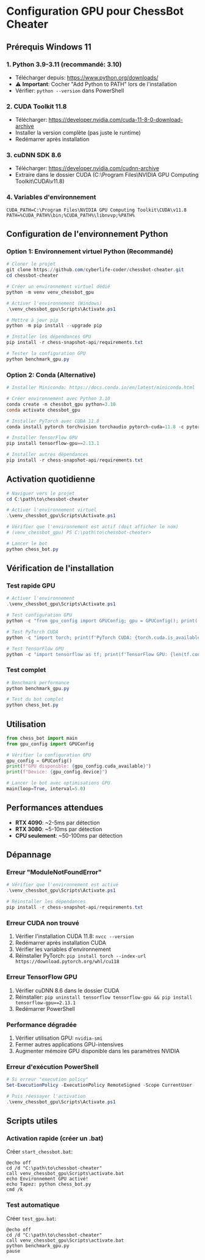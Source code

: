 # Configuration GPU pour ChessBot Cheater

## Prérequis Windows 11

### 1. Python 3.9-3.11 (recommandé: 3.10)
- Télécharger depuis: https://www.python.org/downloads/
- ⚠️ **Important**: Cocher "Add Python to PATH" lors de l'installation
- Vérifier: `python --version` dans PowerShell

### 2. CUDA Toolkit 11.8
- Télécharger: https://developer.nvidia.com/cuda-11-8-0-download-archive
- Installer la version complète (pas juste le runtime)
- Redémarrer après installation

### 3. cuDNN SDK 8.6
- Télécharger: https://developer.nvidia.com/cudnn-archive
- Extraire dans le dossier CUDA (C:\Program Files\NVIDIA GPU Computing Toolkit\CUDA\v11.8)

### 4. Variables d'environnement
```
CUDA_PATH=C:\Program Files\NVIDIA GPU Computing Toolkit\CUDA\v11.8
PATH=%CUDA_PATH%\bin;%CUDA_PATH%\libnvvp;%PATH%
```

## Configuration de l'environnement Python

### Option 1: Environnement virtuel Python (Recommandé)

```powershell
# Cloner le projet
git clone https://github.com/cyberlife-coder/chessbot-cheater.git
cd chessbot-cheater

# Créer un environnement virtuel dédié
python -m venv venv_chessbot_gpu

# Activer l'environnement (Windows)
.\venv_chessbot_gpu\Scripts\Activate.ps1

# Mettre à jour pip
python -m pip install --upgrade pip

# Installer les dépendances GPU
pip install -r chess-snapshot-api/requirements.txt

# Tester la configuration GPU
python benchmark_gpu.py
```

### Option 2: Conda (Alternative)

```powershell
# Installer Miniconda: https://docs.conda.io/en/latest/miniconda.html

# Créer environnement avec Python 3.10
conda create -n chessbot_gpu python=3.10
conda activate chessbot_gpu

# Installer PyTorch avec CUDA 11.8
conda install pytorch torchvision torchaudio pytorch-cuda=11.8 -c pytorch -c nvidia

# Installer TensorFlow GPU
pip install tensorflow-gpu==2.13.1

# Installer autres dépendances
pip install -r chess-snapshot-api/requirements.txt
```

## Activation quotidienne

```powershell
# Naviguer vers le projet
cd C:\path\to\chessbot-cheater

# Activer l'environnement virtuel
.\venv_chessbot_gpu\Scripts\Activate.ps1

# Vérifier que l'environnement est actif (doit afficher le nom)
# (venv_chessbot_gpu) PS C:\path\to\chessbot-cheater>

# Lancer le bot
python chess_bot.py
```

## Vérification de l'installation

### Test rapide GPU
```powershell
# Activer l'environnement
.\venv_chessbot_gpu\Scripts\Activate.ps1

# Test configuration GPU
python -c "from gpu_config import GPUConfig; gpu = GPUConfig(); print('GPU:', gpu.cuda_available); print('Info:', gpu.get_device_info())"

# Test PyTorch CUDA
python -c "import torch; print(f'PyTorch CUDA: {torch.cuda.is_available()}')"

# Test TensorFlow GPU
python -c "import tensorflow as tf; print(f'TensorFlow GPU: {len(tf.config.list_physical_devices(\"GPU\"))}')"
```

### Test complet
```powershell
# Benchmark performance
python benchmark_gpu.py

# Test du bot complet
python chess_bot.py
```

## Utilisation

```python
from chess_bot import main
from gpu_config import GPUConfig

# Vérifier la configuration GPU
gpu_config = GPUConfig()
print(f"GPU disponible: {gpu_config.cuda_available}")
print(f"Device: {gpu_config.device}")

# Lancer le bot avec optimisations GPU
main(loop=True, interval=5.0)
```

## Performances attendues

- **RTX 4090**: ~2-5ms par détection
- **RTX 3080**: ~5-10ms par détection  
- **CPU seulement**: ~50-100ms par détection

## Dépannage

### Erreur "ModuleNotFoundError"
```powershell
# Vérifier que l'environnement est activé
.\venv_chessbot_gpu\Scripts\Activate.ps1

# Réinstaller les dépendances
pip install -r chess-snapshot-api/requirements.txt
```

### Erreur CUDA non trouvé
1. Vérifier l'installation CUDA 11.8: `nvcc --version`
2. Redémarrer après installation CUDA
3. Vérifier les variables d'environnement
4. Réinstaller PyTorch: `pip install torch --index-url https://download.pytorch.org/whl/cu118`

### Erreur TensorFlow GPU
1. Vérifier cuDNN 8.6 dans le dossier CUDA
2. Réinstaller: `pip uninstall tensorflow tensorflow-gpu && pip install tensorflow-gpu==2.13.1`
3. Redémarrer PowerShell

### Performance dégradée
1. Vérifier utilisation GPU: `nvidia-smi`
2. Fermer autres applications GPU-intensives
3. Augmenter mémoire GPU disponible dans les paramètres NVIDIA

### Erreur d'exécution PowerShell
```powershell
# Si erreur "execution policy"
Set-ExecutionPolicy -ExecutionPolicy RemoteSigned -Scope CurrentUser

# Puis réessayer l'activation
.\venv_chessbot_gpu\Scripts\Activate.ps1
```

## Scripts utiles

### Activation rapide (créer un .bat)
Créer `start_chessbot.bat`:
```batch
@echo off
cd /d "C:\path\to\chessbot-cheater"
call venv_chessbot_gpu\Scripts\activate.bat
echo Environnement GPU activé!
echo Tapez: python chess_bot.py
cmd /k
```

### Test automatique
Créer `test_gpu.bat`:
```batch
@echo off
cd /d "C:\path\to\chessbot-cheater"
call venv_chessbot_gpu\Scripts\activate.bat
python benchmark_gpu.py
pause
```
